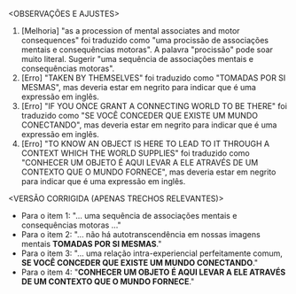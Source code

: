 <OBSERVAÇÕES E AJUSTES>
1. [Melhoria] "as a procession of mental associates and motor consequences" foi traduzido como "uma procissão de associações mentais e consequências motoras". A palavra "procissão" pode soar muito literal. Sugerir "uma sequência de associações mentais e consequências motoras".
2. [Erro] "TAKEN BY THEMSELVES" foi traduzido como "TOMADAS POR SI MESMAS", mas deveria estar em negrito para indicar que é uma expressão em inglês.
3. [Erro] "IF YOU ONCE GRANT A CONNECTING WORLD TO BE THERE" foi traduzido como "SE VOCÊ CONCEDER QUE EXISTE UM MUNDO CONECTANDO", mas deveria estar em negrito para indicar que é uma expressão em inglês.
4. [Erro] "TO KNOW AN OBJECT IS HERE TO LEAD TO IT THROUGH A CONTEXT WHICH THE WORLD SUPPLIES" foi traduzido como "CONHECER UM OBJETO É AQUI LEVAR A ELE ATRAVÉS DE UM CONTEXTO QUE O MUNDO FORNECE", mas deveria estar em negrito para indicar que é uma expressão em inglês.

<VERSÃO CORRIGIDA (APENAS TRECHOS RELEVANTES)>
- Para o item 1: "... uma sequência de associações mentais e consequências motoras ..."
- Para o item 2: "... não há autotranscendência em nossas imagens mentais **TOMADAS POR SI MESMAS**."
- Para o item 3: "... uma relação intra-experiencial perfeitamente comum, **SE VOCÊ CONCEDER QUE EXISTE UM MUNDO CONECTANDO**."
- Para o item 4: "**CONHECER UM OBJETO É AQUI LEVAR A ELE ATRAVÉS DE UM CONTEXTO QUE O MUNDO FORNECE**."